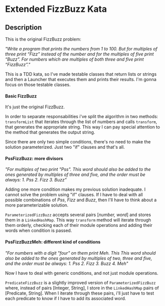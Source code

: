 # Extended FizzBuzz Kata

## Description
This is the original FizzBuzz problem:
 
*"Write a program that prints the numbers from 1 to 100. But for multiples of three print “Fizz” instead of the number and for the multiples of five print “Buzz”. For numbers which are multiples of both three and five print “FizzBuzz”."*

This is a TDD kata, so I've made testable classes that return lists or strings and then a Launcher that executes them and prints their results. I'm gonna focus on those testable classes.

#### Basic FizzBuzz 
It's just the original FizzBuzz. 

In order to separate responsabilities i've split the algorithm in two methods: `transformList` that iterates through the list of numbers and calls `transform`, that generates the appropriate string. This way I can pay special attention to the method that generates the output string. 

Since there are only two simple conditions, there's no need to make the solution parameterized. Just two "if" clauses and that's all.
#### PssFizzBuzz: more divisors 
*"For multiples of two print "Pss". This word should also be added to the ones generated by multiples of three and five, and the order must be always:*
*1. Pss*
*2. Fizz*
*3. Buzz"*

Adding one more condition makes my previous solution inadequate. I cannot solve the problem using "if" clauses. If I have to deal with all possible combinations of *Pss*, *Fizz* and *Buzz*, then I'll have to think about a more parameterizable solution.

`ParameterizedFizzBuzz` accepts several pairs [*number, word*] and stores them in a `LinkedHashMap`. This way `transform` method will iterate through them orderly, checking each of their module operations and adding their words when condition is passed.
#### PssFizzBuzzMeh: different kind of conditions
*"For numbers with a digit "four" on them print Meh. This This word should also be added to the ones generated by multiples of two, three and five, and the order must be always:*
*1. Pss*
*2. Fizz*
*3. Buzz*
*4. Meh"*

Now I have to deal with generic conditions, and not just module operations.

`PredicateFizzBuzz` is a slightly improved version of `ParameterizedFizzBuzz` where, instead of pairs [Integer, String], I store in the `LinkedHashMap` pairs of [Predicate, String]. When I iterate through these pairs, i'll just have to test each predicate to know if I have to add its associated word. 